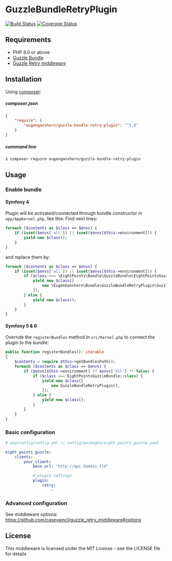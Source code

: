# GuzzleBundleRetryPlugin
[![Build Status](https://travis-ci.org/EugenGanshorn/GuzzleBundleRetryPlugin.svg?branch=master)](https://travis-ci.org/EugenGanshorn/GuzzleBundleRetryPlugin)
[![Coverage Status](https://coveralls.io/repos/github/EugenGanshorn/GuzzleBundleRetryPlugin/badge.svg?branch=master)](https://coveralls.io/github/EugenGanshorn/GuzzleBundleRetryPlugin?branch=master)

## Requirements
 - PHP 8.0 or above
 - [Guzzle Bundle][1]
 - [Guzzle Retry middleware][2]

## Installation
Using [composer][3]:

##### composer.json
``` json
{
    "require": {
        "eugenganshorn/guzzle-bundle-retry-plugin": "^1.0"
    }
}
```

##### command line
``` bash
$ composer require eugenganshorn/guzzle-bundle-retry-plugin
```
## Usage
### Enable bundle

#### Symfony 4
Plugin will be activated/connected through bundle constructor in `app/AppKernel.php`, like this:
Find next lines:

```php
foreach ($contents as $class => $envs) {
    if (isset($envs['all']) || isset($envs[$this->environment])) {
        yield new $class();
    }
}
```

and replace them by:

```php
foreach ($contents as $class => $envs) {
    if (isset($envs['all']) || isset($envs[$this->environment])) {
        if ($class === \EightPoints\Bundle\GuzzleBundle\EightPointsGuzzleBundle::class) {
            yield new $class([
                new \EugenGanshorn\Bundle\GuzzleBundleRetryPlugin\GuzzleBundleRetryPlugin(),
            ]);
        } else {
            yield new $class();
        }
    }
}
```
#### Symfony 5 & 6
Override the `registerBundles` method in `src/Kernel.php` to connect the plugin to the bundle:

```php
public function registerBundles(): iterable
{
    $contents = require $this->getBundlesPath();
    foreach ($contents as $class => $envs) {
        if ($envs[$this->environment] ?? $envs['all'] ?? false) {
            if ($class === EightPointsGuzzleBundle::class) {
                yield new $class([
                    new GuzzleBundleRetryPlugin(),
                ]);
            } else {
                yield new $class();
            }
        }
    }
}
```

### Basic configuration
``` yaml
# app/config/config.yml // config/packages/eight_points_guzzle.yaml

eight_points_guzzle:
    clients:
        your_client:
            base_url: "http://api.domain.tld"

            # plugin settings
            plugin:
                retry:
                    ~
```
### Advanced configuration
See middleware options:
https://github.com/caseyamcl/guzzle_retry_middleware#options

## License
This middleware is licensed under the MIT License - see the LICENSE file for details

[1]: https://github.com/8p/EightPointsGuzzleBundle
[2]: https://github.com/caseyamcl/guzzle_retry_middleware
[3]: https://getcomposer.org/
